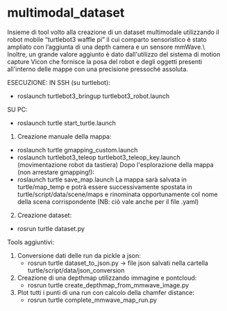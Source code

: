 # multimodal_dataset

Insieme di tool volto alla creazione di un dataset multimodale utilizzando il robot mobile “turtlebot3 waffle pi” il cui comparto sensoristico è stato ampliato con l’aggiunta di una depth camera e un sensore mmWave.\\
Inoltre, un grande valore aggiunto è dato dall'utilizzo del sistema di motion capture Vicon che fornisce la posa del robot e degli oggetti presenti all'interno delle mappe con una precisione pressoché assoluta.

ESECUZIONE:
IN SSH (su turtlebot): 
- roslaunch turtlebot3_bringup turtlebot3_robot.launch

SU PC:
- roslaunch turtle start_turtle.launch

1) Creazione manuale della mappa:
  - roslaunch turtle gmapping_custom.launch 
  - roslaunch turtlebot3_teleop turtlebot3_teleop_key.launch (movimentazione robot da tastiera)
  Dopo l'esplorazione della mappa (non arrestare gmapping!):
  - roslaunch turtle save_map.launch
  La mappa sarà salvata in turtle/map_temp e potrà essere successivamente spostata in turtle/script/data/scene/maps e rinominata opportunamente col nome    della scena corrispondente (NB: ciò vale anche per il file .yaml)
  
2) Creazione dataset:
  - rosrun turtle dataset.py
 

Tools aggiuntivi: 
1) Conversione dati delle run da pickle a json: 
    - rosrun turtle dataset_to_json.py  -> file json salvati nella cartella turtle/script/data/json_conversion
2) Creazione di una depthmap utilizzando immagine e pontcloud:
    - rosrun turtle create_depthmap_from_mmwave_image.py
3) Plot tutti i punti di una run con calcolo della chamfer distance:
    - rosrun turtle complete_mmwave_map_run.py
